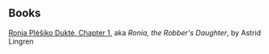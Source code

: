 ## Books

[Ronja Plėšiko Duktė, Chapter 1](/r/learns/lithuanian/through-reading/ronja_chapter_1), aka _Ronia, the Robber's Daughter_, by Astrid Lingren